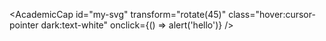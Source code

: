 <AcademicCap 
  id="my-svg" 
  transform="rotate(45)" 
  class="hover:cursor-pointer dark:text-white"
  onclick={() => alert('hello')}
/>